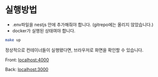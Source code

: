 # 실행방법

- .env파일을 nestjs 안에 추가해줘야 합니다. (gitrepo에는 올리지 않았습니다.)
- docker가 실행된 상태여야 합니다.

```bash
make up
```

정상적으로 컨테이너들이 실행됐다면, 브라우저로 화면을 확인할 수 있습니다.

Front: [localhost:4000](http://localhost:4000)

Back: [localhost:3000](http://localhost:3000)

